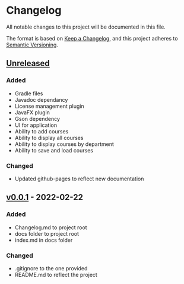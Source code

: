 # Changelog
All notable changes to this project will be documented in this file.

The format is based on [Keep a Changelog](https://keepachangelog.com/en/1.0.0/),
and this project adheres to [Semantic Versioning](https://semver.org/spec/v2.0.0.html).

## [Unreleased]
### Added
- Gradle files
- Javadoc dependancy
- License management plugin
- JavaFX plugin
- Gson dependency
- UI for application
- Ability to add courses
- Ability to display all courses
- Ability to display courses by department
- Ability to save and load courses

### Changed
- Updated github-pages to reflect new documentation

## [v0.0.1] - 2022-02-22
### Added
- Changelog.md to project root
- docs folder to project root
- index.md in docs folder

### Changed
- .gitignore to the one provided
- README.md to reflect the project

[Unreleased]: https://github.com/TypeToSearch/cs2263_hw03/compare/v0.0.1...HEAD
[v0.0.1]: https://github.com/TypeToSearch/cs2263_hw03/releases/tag/v0.0.1
